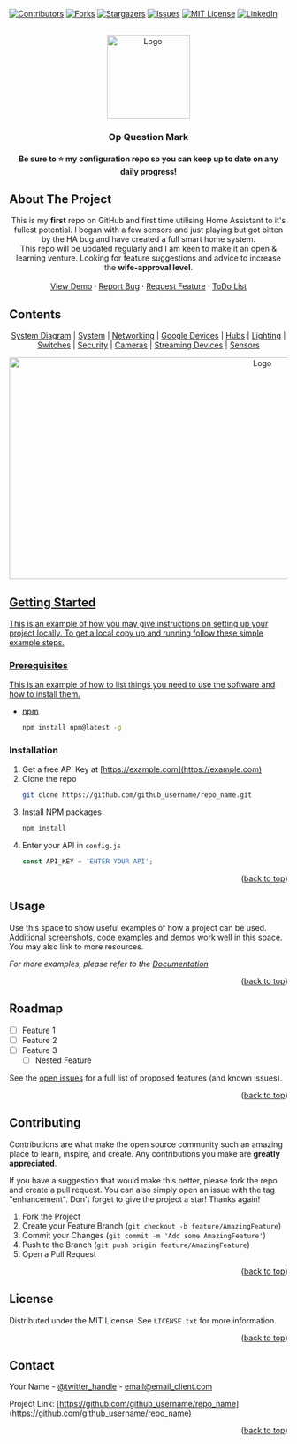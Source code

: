 [![Contributors][contributors-shield]][contributors-url]
[![Forks][forks-shield]][forks-url]
[![Stargazers][stars-shield]][stars-url]
[![Issues][issues-shield]][issues-url]
[![MIT License][license-shield]][license-url]
[![LinkedIn][linkedin-shield]][linkedin-url]

<!-- PROJECT LOGO -->
<br />
<div align="center">
  <a href="https://github.com/smcnab1/op-question-mark">
    <img src="https://i.imgur.com/U4zDHO8.png" alt="Logo" width="150" height="150">
  </a>

<h3 align="center">Op Question Mark</h3>
<h4 align="center">Be sure to ⭐ my configuration repo so you can keep up to date on any daily progress!</h4>
</div>

<!-- ABOUT THE PROJECT -->
## About The Project
  <p align="center">
    This is my <b>first</b> repo on GitHub and first time utilising Home Assistant to it's fullest potential. I began with a few sensors and just playing but got bitten by the HA bug and have created a full smart home system. 
    <br />
    This repo will be updated regularly and I am keen to make it an open & learning venture. Looking for feature suggestions and advice to increase the <b>wife-approval level</b>.
    <br />
    <br />
    <a href="https://github.com/smcnab1/op-question-mark">View Demo</a>
    ·
    <a href="https://github.com/smcnab1/op-question-mark/issues">Report Bug</a>
    ·
    <a href="https://github.com/smcnab1/op-question-mark/issues">Request Feature</a>
    ·
    <a href="https://github.com/smcnab1/op-question-mark/issues">ToDo List</a>
  </p>

<!-- CONTENTS -->
## Contents
<div align="center">
  <p align="center">
    <a href="https://github.com/smcnab1/op-question-mark">System Diagram</a>
    |
    <a href="https://github.com/smcnab1/op-question-mark">System</a>
    |
    <a href="https://github.com/smcnab1/op-question-mark/issues">Networking</a>
    |
    <a href="https://github.com/smcnab1/op-question-mark/issues">Google Devices</a>
    |
    <a href="https://github.com/smcnab1/op-question-mark/issues">Hubs</a>
    |
    <a href="https://github.com/smcnab1/op-question-mark/issues">Lighting</a>
    |
    <a href="https://github.com/smcnab1/op-question-mark/issues">Switches</a>
    |
    <a href="https://github.com/smcnab1/op-question-mark/issues">Security</a>
    |
    <a href="https://github.com/smcnab1/op-question-mark/issues">Cameras</a>
    |
    <a href="https://github.com/smcnab1/op-question-mark/issues">Streaming Devices</a>
    |
    <a href="https://github.com/smcnab1/op-question-mark/issues">Sensors</a>
    </p>
</div>

<p align="center">
  <a href="https://github.com/smcnab1/op-question-mark">
    <img src="https://i.imgur.com/NalP8Tn.png" alt="Logo" width="900" height="400">
</p>

<!-- GETTING STARTED -->
## Getting Started

This is an example of how you may give instructions on setting up your project locally.
To get a local copy up and running follow these simple example steps.

### Prerequisites

This is an example of how to list things you need to use the software and how to install them.
* npm
  ```sh
  npm install npm@latest -g
  ```

### Installation

1. Get a free API Key at [https://example.com](https://example.com)
2. Clone the repo
   ```sh
   git clone https://github.com/github_username/repo_name.git
   ```
3. Install NPM packages
   ```sh
   npm install
   ```
4. Enter your API in `config.js`
   ```js
   const API_KEY = 'ENTER YOUR API';
   ```

<p align="right">(<a href="#readme-top">back to top</a>)</p>



<!-- USAGE EXAMPLES -->
## Usage

Use this space to show useful examples of how a project can be used. Additional screenshots, code examples and demos work well in this space. You may also link to more resources.

_For more examples, please refer to the [Documentation](https://example.com)_

<p align="right">(<a href="#readme-top">back to top</a>)</p>



<!-- ROADMAP -->
## Roadmap

- [ ] Feature 1
- [ ] Feature 2
- [ ] Feature 3
    - [ ] Nested Feature

See the [open issues](https://github.com/github_username/repo_name/issues) for a full list of proposed features (and known issues).

<p align="right">(<a href="#readme-top">back to top</a>)</p>



<!-- CONTRIBUTING -->
## Contributing

Contributions are what make the open source community such an amazing place to learn, inspire, and create. Any contributions you make are **greatly appreciated**.

If you have a suggestion that would make this better, please fork the repo and create a pull request. You can also simply open an issue with the tag "enhancement".
Don't forget to give the project a star! Thanks again!

1. Fork the Project
2. Create your Feature Branch (`git checkout -b feature/AmazingFeature`)
3. Commit your Changes (`git commit -m 'Add some AmazingFeature'`)
4. Push to the Branch (`git push origin feature/AmazingFeature`)
5. Open a Pull Request

<p align="right">(<a href="#readme-top">back to top</a>)</p>



<!-- LICENSE -->
## License

Distributed under the MIT License. See `LICENSE.txt` for more information.

<p align="right">(<a href="#readme-top">back to top</a>)</p>



<!-- CONTACT -->
## Contact

Your Name - [@twitter_handle](https://twitter.com/twitter_handle) - email@email_client.com

Project Link: [https://github.com/github_username/repo_name](https://github.com/github_username/repo_name)

<p align="right">(<a href="#readme-top">back to top</a>)</p>


<!-- MARKDOWN LINKS & IMAGES -->
<!-- https://www.markdownguide.org/basic-syntax/#reference-style-links -->
[contributors-shield]: https://img.shields.io/github/contributors/github_username/repo_name.svg?style=for-the-badge
[contributors-url]: https://github.com/smcnab1/op-question-mark/graphs/contributors
[forks-shield]: https://img.shields.io/github/forks/github_username/repo_name.svg?style=for-the-badge
[forks-url]: https://github.com/smcnab1/op-question-mark/network/members
[stars-shield]: https://img.shields.io/github/stars/github_username/repo_name.svg?style=for-the-badge
[stars-url]: https://github.com/smcnab1/op-question-mark/stargazers
[issues-shield]: https://img.shields.io/github/issues/github_username/repo_name.svg?style=for-the-badge
[issues-url]: https://github.com/smcnab1/op-question-mark/issues
[license-shield]: https://img.shields.io/github/license/github_username/repo_name.svg?style=for-the-badge
[license-url]: https://github.com/smcnab1/op-question-mark/blob/master/LICENSE.md
[linkedin-shield]: https://img.shields.io/badge/-LinkedIn-black.svg?style=for-the-badge&logo=linkedin&colorB=555
[linkedin-url]: https://www.linkedin.com/in/sammcnab/
[product-screenshot]: https://i.imgur.com/NalP8Tn.png
[Next.js]: https://img.shields.io/badge/next.js-000000?style=for-the-badge&logo=nextdotjs&logoColor=white
[Next-url]: https://nextjs.org/
[React.js]: https://img.shields.io/badge/React-20232A?style=for-the-badge&logo=react&logoColor=61DAFB
[React-url]: https://reactjs.org/
[Vue.js]: https://img.shields.io/badge/Vue.js-35495E?style=for-the-badge&logo=vuedotjs&logoColor=4FC08D
[Vue-url]: https://vuejs.org/
[Angular.io]: https://img.shields.io/badge/Angular-DD0031?style=for-the-badge&logo=angular&logoColor=white
[Angular-url]: https://angular.io/
[Svelte.dev]: https://img.shields.io/badge/Svelte-4A4A55?style=for-the-badge&logo=svelte&logoColor=FF3E00
[Svelte-url]: https://svelte.dev/
[Laravel.com]: https://img.shields.io/badge/Laravel-FF2D20?style=for-the-badge&logo=laravel&logoColor=white
[Laravel-url]: https://laravel.com
[Bootstrap.com]: https://img.shields.io/badge/Bootstrap-563D7C?style=for-the-badge&logo=bootstrap&logoColor=white
[Bootstrap-url]: https://getbootstrap.com
[JQuery.com]: https://img.shields.io/badge/jQuery-0769AD?style=for-the-badge&logo=jquery&logoColor=white
[JQuery-url]: https://jquery.com 
